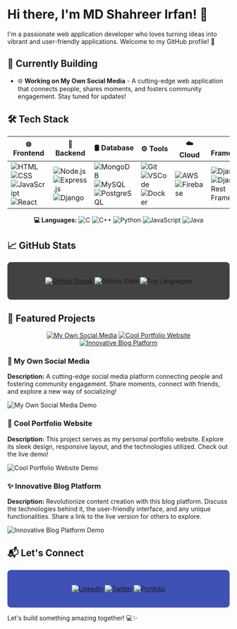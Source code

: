 # Hi there, I'm MD Shahreer Irfan! 👋

I'm a passionate web application developer who loves turning ideas into vibrant and user-friendly applications. Welcome to my GitHub profile! 🚀

## 🚧 Currently Building

- 🌐 **Working on My Own Social Media** - A cutting-edge web application that connects people, shares moments, and fosters community engagement. Stay tuned for updates!

## 🛠️ Tech Stack

<div align="center">

| **🌐 Frontend** | **🚀 Backend** | **🛢️ Database** | **⚙️ Tools** | **☁️ Cloud** | **🌐 Frameworks** | **📝 CMS** |
| --------------- | --------------- | --------------- | ------------ | ------------ | ----------------- | ---------- |
| ![HTML](https://img.shields.io/badge/HTML5-E34F26?style=for-the-badge&logo=html5&logoColor=white) ![CSS](https://img.shields.io/badge/CSS3-1572B6?style=for-the-badge&logo=css3&logoColor=white) ![JavaScript](https://img.shields.io/badge/JavaScript-F7DF1E?style=for-the-badge&logo=javascript&logoColor=black) ![React](https://img.shields.io/badge/React-61DAFB?style=for-the-badge&logo=react&logoColor=white) | ![Node.js](https://img.shields.io/badge/Node.js-339933?style=for-the-badge&logo=node.js&logoColor=white) ![Express.js](https://img.shields.io/badge/Express.js-000000?style=for-the-badge&logo=express&logoColor=white) ![Django](https://img.shields.io/badge/Django-092E20?style=for-the-badge&logo=django&logoColor=white) | ![MongoDB](https://img.shields.io/badge/MongoDB-47A248?style=for-the-badge&logo=mongodb&logoColor=white) ![MySQL](https://img.shields.io/badge/MySQL-4479A1?style=for-the-badge&logo=mysql&logoColor=white) ![PostgreSQL](https://img.shields.io/badge/PostgreSQL-336791?style=for-the-badge&logo=postgresql&logoColor=white) | ![Git](https://img.shields.io/badge/Git-F05032?style=for-the-badge&logo=git&logoColor=white) ![VSCode](https://img.shields.io/badge/VS_Code-007ACC?style=for-the-badge&logo=visual-studio-code&logoColor=white) ![Docker](https://img.shields.io/badge/Docker-2496ED?style=for-the-badge&logo=docker&logoColor=white) | ![AWS](https://img.shields.io/badge/AWS-232F3E?style=for-the-badge&logo=amazon-aws&logoColor=white) ![Firebase](https://img.shields.io/badge/Firebase-FFCA28?style=for-the-badge&logo=firebase&logoColor=black) | ![Django](https://img.shields.io/badge/Django-092E20?style=for-the-badge&logo=django&logoColor=white) ![Django Rest Framework](https://img.shields.io/badge/Django_Rest_Framework-0A4D6D?style=for-the-badge&logo=django&logoColor=white) | ![WordPress](https://img.shields.io/badge/WordPress-21759B?style=for-the-badge&logo=wordpress&logoColor=white) |

**💻 Languages:** ![C](https://img.shields.io/badge/C-00599C?style=for-the-badge&logo=c&logoColor=white) ![C++](https://img.shields.io/badge/C++-00599C?style=for-the-badge&logo=cplusplus&logoColor=white) ![Python](https://img.shields.io/badge/Python-3776AB?style=for-the-badge&logo=python&logoColor=white) ![JavaScript](https://img.shields.io/badge/JavaScript-F7DF1E?style=for-the-badge&logo=javascript&logoColor=black) ![Java](https://img.shields.io/badge/Java-007396?style=for-the-badge&logo=java&logoColor=white)

</div>

## 📈 GitHub Stats

<div align="center" style="background-color: #424242; padding: 20px; border-radius: 8px;">

  [![GitHub Streak](https://github-readme-streak-stats.herokuapp.com/?user=shahreerirfan&theme=dark)](https://github.com/DenverCoder1/github-readme-streak-stats)
  ![GitHub Stats](https://github-readme-stats.vercel.app/api?username=shahreerirfan&show_icons=true&theme=dark)
  ![Top Languages](https://github-readme-stats.vercel.app/api/top-langs/?username=shahreerirfan&layout=compact&theme=dark)

</div>

## 🚀 Featured Projects

<div align="center">

[![My Own Social Media](https://img.shields.io/badge/My_Own_Social_Media-critical?style=for-the-badge&logo=react)](#) [![Cool Portfolio Website](https://img.shields.io/badge/Cool_Portfolio_Website-informational?style=for-the-badge&logo=html5)](#) [![Innovative Blog Platform](https://img.shields.io/badge/Innovative_Blog_Platform-success?style=for-the-badge&logo=django)](#)

</div>

### 🌟 My Own Social Media
**Description:** A cutting-edge social media platform connecting people and fostering community engagement. Share moments, connect with friends, and explore a new way of socializing!

![My Own Social Media Demo](https://example.com/my-social-media-demo.gif)

### 🚀 Cool Portfolio Website
**Description:** This project serves as my personal portfolio website. Explore its sleek design, responsive layout, and the technologies utilized. Check out the live demo!

![Cool Portfolio Website Demo](https://example.com/cool-portfolio-demo.gif)

### ✨ Innovative Blog Platform
**Description:** Revolutionize content creation with this blog platform. Discuss the technologies behind it, the user-friendly interface, and any unique functionalities. Share a link to the live version for others to explore.

![Innovative Blog Platform Demo](https://example.com/innovative-blog-demo.gif)

## 📬 Let's Connect

<div align="center" style="background-color: #3F51B5; padding: 20px; border-radius: 8px;">

[![LinkedIn](https://img.shields.io/badge/LinkedIn-MD_Shahreer_Irfan-blue?style=for-the-badge&logo=linkedin)](#) [![Twitter](https://img.shields.io/badge/Twitter-@YourTwitterHandle-blue?style=for-the-badge&logo=twitter)](#) [![Portfolio](https://img.shields.io/badge/Portfolio-YourWebsite-green?style=for-the-badge)](#)

</div>

Let's build something amazing together! 💻✨
